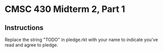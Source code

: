 # CMSC 430 Midterm 2, Part 1

## Instructions

Replace the string "TODO" in pledge.rkt with your name to indicate
you've read and agree to pledge.
